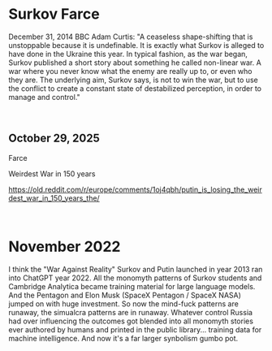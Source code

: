 # Surkov Farce

December 31, 2014 BBC Adam Curtis: "A ceaseless shape-shifting that is unstoppable because it is undefinable. It is exactly what Surkov is alleged to have done in the Ukraine this year. In typical fashion, as the war began, Surkov published a short story about something he called non-linear war. A war where you never know what the enemy are really up to, or even who they are. The underlying aim, Surkov says, is not to win the war, but to use the conflict to create a constant state of destabilized perception, in order to manage and control."

&nbsp;

## October 29, 2025

Farce 

Weirdest War in 150 years

https://old.reddit.com/r/europe/comments/1oj4qbh/putin_is_losing_the_weirdest_war_in_150_years_the/

&nbsp;

# November 2022

I think the "War Against Reality" Surkov and Putin launched in year 2013 ran into ChatGPT year 2022. All the monomyth patterns of Surkov students and Cambridge Analytica became training material for large language models. And the Pentagon and Elon Musk (SpaceX Pentagon / SpaceX NASA) jumped on with huge investment. So now the mind-fuck patterns are runaway, the simualcra patterns are in runaway. Whatever control Russia had over influencing the outcomes got blended into all monomyth stories ever authored by humans and printed in the public library... training data for machine intelligence. And now it's a far larger synbolism gumbo pot.

